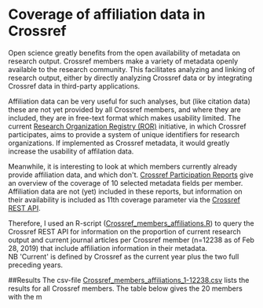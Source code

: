 # Coverage of affiliation data in Crossref

Open science greatly benefits from the open availability of metadata on research output. Crossref members make a variety of metadata openly available to the research community. This facilitates analyzing and linking of research output, either by directly analyzing Crossref data or by integrating Crossref data in third-party applications. 

Affiliation data can be very useful for such analyses, but (like citation data) these are not yet provided by all Crossref members, and where they are included, they are in free-text format which makes usability limited. The current [Research Organization Registry (ROR)](https://www.ror.community/ROR) initiative, in which Crossref participates, aims to provide a system of unique identifiers for research organizations. If implemented as Crossref metadata, it would greatly increase the usability of affilation data. 

Meanwhile, it is interesting to look at which members currently already provide affiliation data, and which don't. [Crossref Participation Reports](https://www.crossref.org/members/prep/) give an overview of the coverage of 10 selected metadata fields per member. Affiliation data are not (yet) included in these reports, but information on their availability is included as 11th coverage parameter via the [Crossref REST API](https://github.com/CrossRef/rest-api-doc).

Therefore, I used an R-script ([Crossref_members_affiliations.R](/Crossref_members_affiliations.R)) to query the Crossref REST API for information on the proportion of current research output and  current journal articles per Crossref member (n=12238 as of Feb 28, 2019) that include affiliation information in their metadata.  
NB 'Current' is defined by Crossref as the current year plus the two full preceding years. 

##Results
The csv-file [Crossref_members_affiliations_1-12238.csv](/Crossref_members_affiliations_1-12238.csv) lists the results for all Crossref members. The table below gives the 20 members with the m
